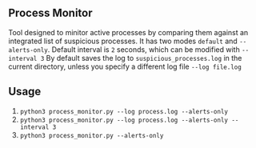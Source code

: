 ## Process Monitor
Tool designed to minitor active processes by comparing them against an integrated list of suspicious processes.
It has two modes `default` and `--alerts-only`. 
Default interval is `2` seconds, which can be modified with `--interval 3`
By default saves the log to `suspicious_processes.log` in the current directory, unless you specify a different log file `--log file.log`

## Usage
1. `python3 process_monitor.py --log process.log --alerts-only` 
2. `python3 process_monitor.py --log process.log --alerts-only --interval 3`
3. `python3 process_monitor.py --alerts-only` 

